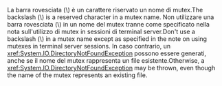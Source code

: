 <span data-ttu-id="97243-101">La barra rovesciata (\\) è un carattere riservato un nome di mutex.</span><span class="sxs-lookup"><span data-stu-id="97243-101">The backslash (\\) is a reserved character in a mutex name.</span></span> <span data-ttu-id="97243-102">Non utilizzare una barra rovesciata (\\) in un nome del mutex tranne come specificato nella nota sull'utilizzo di mutex in sessioni di terminal server.</span><span class="sxs-lookup"><span data-stu-id="97243-102">Don't use a backslash (\\) in a mutex name except as specified in the note on using mutexes in terminal server sessions.</span></span> <span data-ttu-id="97243-103">In caso contrario, un <xref:System.IO.DirectoryNotFoundException> possono essere generati, anche se il nome del mutex rappresenta un file esistente.</span><span class="sxs-lookup"><span data-stu-id="97243-103">Otherwise, a <xref:System.IO.DirectoryNotFoundException> may be thrown, even though the name of the mutex represents an existing file.</span></span>
